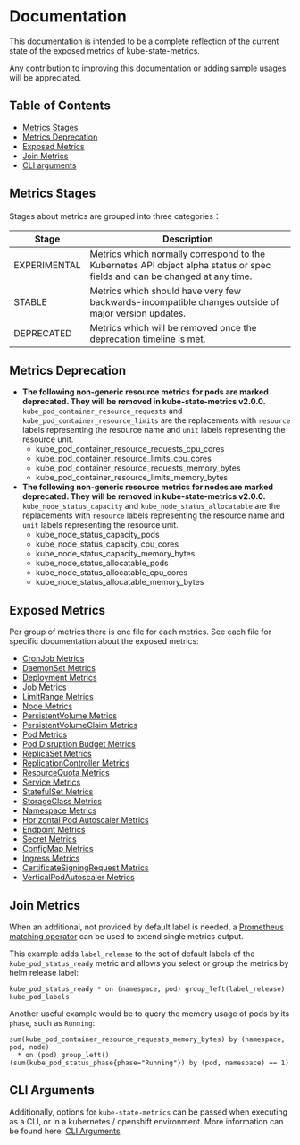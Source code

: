 # Documentation

This documentation is intended to be a complete reflection of the current state of the exposed metrics of kube-state-metrics.

Any contribution to improving this documentation or adding sample usages will be appreciated.

## Table of Contents

- [Metrics Stages](#metrics-stages)
- [Metrics Deprecation](#metrics-deprecation)
- [Exposed Metrics](#exposed-metrics)
- [Join Metrics](#join-metrics)
- [CLI arguments](#cli-arguments)

## Metrics Stages

Stages about metrics are grouped into three categories：

| Stage        | Description                                                                                                                |
| ------------ | -------------------------------------------------------------------------------------------------------------------------- |
| EXPERIMENTAL | Metrics which normally correspond to the Kubernetes API object alpha status or spec fields and can be changed at any time. |
| STABLE       | Metrics which should have very few backwards-incompatible changes outside of major version updates.                        |
| DEPRECATED   | Metrics which will be removed once the deprecation timeline is met.                                                        |

## Metrics Deprecation

- **The following non-generic resource metrics for pods are marked deprecated. They will be removed in kube-state-metrics v2.0.0.**
  `kube_pod_container_resource_requests` and `kube_pod_container_resource_limits` are the replacements with `resource` labels
  representing the resource name and `unit` labels representing the resource unit.
  - kube_pod_container_resource_requests_cpu_cores
  - kube_pod_container_resource_limits_cpu_cores
  - kube_pod_container_resource_requests_memory_bytes
  - kube_pod_container_resource_limits_memory_bytes
- **The following non-generic resource metrics for nodes are marked deprecated. They will be removed in kube-state-metrics v2.0.0.**
  `kube_node_status_capacity` and `kube_node_status_allocatable` are the replacements with `resource` labels
  representing the resource name and `unit` labels representing the resource unit.
  - kube_node_status_capacity_pods
  - kube_node_status_capacity_cpu_cores
  - kube_node_status_capacity_memory_bytes
  - kube_node_status_allocatable_pods
  - kube_node_status_allocatable_cpu_cores
  - kube_node_status_allocatable_memory_bytes

## Exposed Metrics

Per group of metrics there is one file for each metrics. See each file for specific documentation about the exposed metrics:

- [CronJob Metrics](cronjob-metrics.md)
- [DaemonSet Metrics](daemonset-metrics.md)
- [Deployment Metrics](deployment-metrics.md)
- [Job Metrics](job-metrics.md)
- [LimitRange Metrics](limitrange-metrics.md)
- [Node Metrics](node-metrics.md)
- [PersistentVolume Metrics](persistentvolume-metrics.md)
- [PersistentVolumeClaim Metrics](persistentvolumeclaim-metrics.md)
- [Pod Metrics](pod-metrics.md)
- [Pod Disruption Budget Metrics](poddisruptionbudget-metrics.md)
- [ReplicaSet Metrics](replicaset-metrics.md)
- [ReplicationController Metrics](replicationcontroller-metrics.md)
- [ResourceQuota Metrics](resourcequota-metrics.md)
- [Service Metrics](service-metrics.md)
- [StatefulSet Metrics](statefulset-metrics.md)
- [StorageClass Metrics](storageclass-metrics.md)
- [Namespace Metrics](namespace-metrics.md)
- [Horizontal Pod Autoscaler Metrics](horizontalpodautoscaler-metrics.md)
- [Endpoint Metrics](endpoint-metrics.md)
- [Secret Metrics](secret-metrics.md)
- [ConfigMap Metrics](configmap-metrics.md)
- [Ingress Metrics](ingress-metrics.md)
- [CertificateSigningRequest Metrics](certificatessigningrequest-metrics.md)
- [VerticalPodAutoscaler Metrics](verticalpodautoscaler-metrics.md)

## Join Metrics

When an additional, not provided by default label is needed, a [Prometheus matching operator](https://prometheus.io/docs/prometheus/latest/querying/operators/#vector-matching)
can be used to extend single metrics output.

This example adds `label_release` to the set of default labels of the `kube_pod_status_ready` metric
and allows you select or group the metrics by helm release label:

```
kube_pod_status_ready * on (namespace, pod) group_left(label_release)  kube_pod_labels
```

Another useful example would be to query the memory usage of pods by its `phase`, such as `Running`:

```
sum(kube_pod_container_resource_requests_memory_bytes) by (namespace, pod, node)
  * on (pod) group_left()  (sum(kube_pod_status_phase{phase="Running"}) by (pod, namespace) == 1)
```

## CLI Arguments

Additionally, options for `kube-state-metrics` can be passed when executing as a CLI, or in a kubernetes / openshift environment. More information can be found here: [CLI Arguments](cli-arguments.md)
